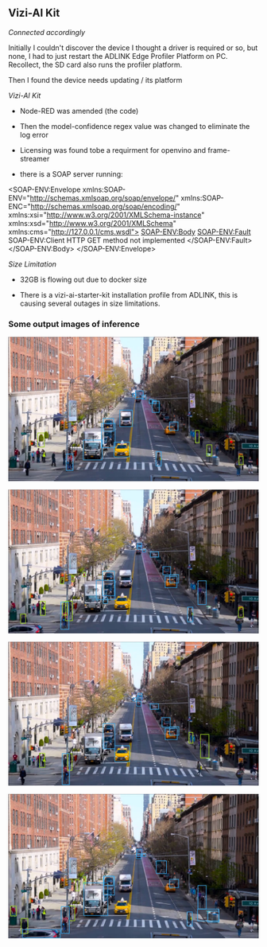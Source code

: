 ## Vizi-AI Kit

*Connected accordingly*

Initially I couldn't discover the device I thought a driver is required or so, but none, I had to just restart the ADLINK Edge Profiler Platform on PC. 
Recollect, the SD card also runs the profiler platform.

Then I found the device needs updating / its platform

*Vizi-AI Kit*

- Node-RED was amended (the code)

- Then the model-confidence regex value was changed to eliminate the log error

- Licensing was found tobe a requirment for openvino and frame-streamer

- there is a SOAP server running:

<SOAP-ENV:Envelope xmlns:SOAP-ENV="http://schemas.xmlsoap.org/soap/envelope/" xmlns:SOAP-ENC="http://schemas.xmlsoap.org/soap/encoding/" xmlns:xsi="http://www.w3.org/2001/XMLSchema-instance" xmlns:xsd="http://www.w3.org/2001/XMLSchema" xmlns:cms="http://127.0.0.1/cms.wsdl">
<SOAP-ENV:Body>
<SOAP-ENV:Fault>
<faultcode>SOAP-ENV:Client</faultcode>
<faultstring>HTTP GET method not implemented</faultstring>
</SOAP-ENV:Fault>
</SOAP-ENV:Body>
</SOAP-ENV:Envelope>

*Size Limitation*

- 32GB is flowing out due to docker size

- There is a vizi-ai-starter-kit installation profile from ADLINK, this is causing several outages in size limitations.


### Some output images of inference

![./inference_outputs/img1.png](./inference_outputs/img1.png)

![./inference_outputs/img2.png](./inference_outputs/img2.png)

![./inference_outputs/img3.png](./inference_outputs/img3.png)

![./inference_outputs/img4.png](./inference_outputs/img4.png)
